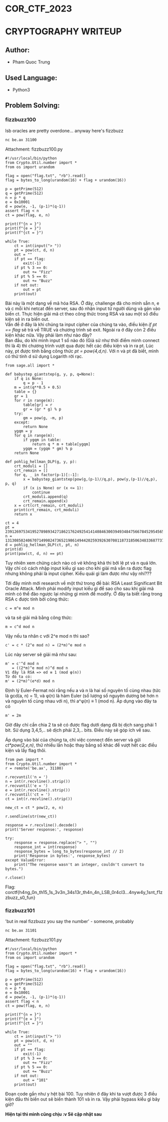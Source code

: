 # **COR\_CTF\_2023**

# **CRYPTOGRAPHY WRITEUP**

## **Author:**

- Pham Quoc Trung

## **Used Language:**

- Python3

## **Problem Solving:**
### fizzbuzz100
lsb oracles are pretty overdone... anyway here's fizzbuzz
```
nc be.ax 31100
```
Attachment: fizzbuzz100.py
```python3
#!/usr/local/bin/python
from Crypto.Util.number import *
from os import urandom

flag = open("flag.txt", "rb").read()
flag = bytes_to_long(urandom(16) + flag + urandom(16))

p = getPrime(512)
q = getPrime(512)
n = p * q
e = 0x10001
d = pow(e, -1, (p-1)*(q-1))
assert flag < n
ct = pow(flag, e, n)

print(f"{n = }")
print(f"{e = }")
print(f"{ct = }")

while True:
    ct = int(input("> "))
    pt = pow(ct, d, n)
    out = ""
    if pt == flag:
        exit(-1)
    if pt % 3 == 0:
        out += "Fizz"
    if pt % 5 == 0:
        out += "Buzz"
    if not out:
        out = pt
    print(out)

```
Bài này là một dạng về mã hóa RSA. Ở đây, challenge đã cho mình sẵn n, e và c mỗi khi netcat đến server, sau đó nhận input từ người dùng và gán vào biến ct. Thực hiện giải mã ct theo công thức trong RSA và sau một số điều kiện sẽ in ra biến out.\
Vấn đề ở đây là khi chúng ta input cipher của chúng ta vào, điều kiện *if pt == flag* sẽ trả về TRUE và chương trình sẽ exit. Ngoài ra ở đây còn 2 điều kiện khác nữa. Vậy phải làm như nào đây?\
Ban đầu, do khi mình input 1 số nào đó (Giả sử như thời điểm mình connect thì là 4) thì chương trình vượt qua được hết các điều kiện và in ra pt. Lúc này, pt được tính bằng công thức *pt = pow(4,d,n)*. Với n và pt đã biết, mình có thử tính d sử dụng Logarith rời rạc.
```python3
from sage.all import *

def babystep_giantstep(g, y, p, q=None):
    if q is None:
        q = p - 1
    m = int(q**0.5 + 0.5)
    table = {}
    gr = 1  
    for r in range(m):
        table[gr] = r
        gr = (gr * g) % p
    try:
        gm = pow(g, -m, p)  
    except:
        return None
    ygqm = y                
    for q in range(m):
        if ygqm in table:
            return q * m + table[ygqm]
        ygqm = (ygqm * gm) % p
    return None
 
def pohlig_hellman_DLP(g, y, p):
    crt_moduli = []
    crt_remain = []
    for q, _ in factor(p-1)[:-1]:
        x = babystep_giantstep(pow(g,(p-1)//q,p), pow(y,(p-1)//q,p), p, q)
        if (x is None) or (x <= 1):
            continue
        crt_moduli.append(q)
        crt_remain.append(x)
    x = crt(crt_remain, crt_moduli)
    print(crt_remain, crt_moduli)
    return x
 
ct = 4
pt = 23912697534195278989342718621762492541414084630039493484756678452954565288495951623572040006829310369146573686633489722242564914439443949985456331258970863215408396964118583585223447461516691868779784083681853353565726246703905888910972549433441009915753494418680419447035642985055275467484189437099313348324
n = 131308582406707149982473652198614944202593926307081187318506348336877374738499044274769908687309433754003064219149985647802452457841653104937149435448010569522854472124267915673736323460042450738172537799218981410345992653635622033327183254337754812299124447788944034725286980798367062358129904707823701930691
d = pohlig_hellman_DLP(ct, pt, n)
print(d)
print(pow(ct, d, n) == pt)
```

Tuy nhiên xem chừng cách nào có vẻ không khả thi bởi lẽ pt và n quá lớn. Vậy chỉ có cách nhập input kiểu gì sao cho khi giải mã vẫn ra được flag nhưng không phải là input cipher. Kiểu quái gì làm được như vậy nhỉ???

Tới đây mình mới research về một thứ trong đề bài: RSA Least Significant Bit Oracle Attack. Mình phải modify input kiểu gì để sao cho sau khi giải mã mình có thể đảo ngược lại những gì mình để modify. Ở đây ta biết rằng trong RSA c được tính bởi công thức:
```
c = m^e mod n
```
và ta sẽ giải mã bằng công thức:
```
m = c^d mod n
```
Vậy nếu ta nhân c với 2^e mod n thì sao?
```
c' = c * (2^e mod n) = (2*m)^e mod n
```
Lúc này server sẽ giải mã như sau:
```
m' = c'^d mod n
   = ((2*m)^e mod n)^d mod n
Vì đây là RSA => ed ≡ 1 (mod φ(n))
Từ đó ta có:
m' = (2*m)^(e*d) mod n
```
Định lý Euler-Fermat nói rằng nếu a và n là hai số nguyên tố cùng nhau (tức là gcd(a, n) = 1), và φ(n) là hàm Euler (số lượng số nguyên dương bé hơn n và nguyên tố cùng nhau với n), thì a^φ(n) ≡ 1 (mod n). Áp dụng vào đây ta có
```
m' = 2m
```
Giờ đây chỉ cần chia 2 ta sẽ có được flag dưới dạng đã bị dịch sang phải 1 bit. Sử dụng 3,4,5,.. sẽ dịch phải 2,3,.. bits. Điều này sẽ góp ích về sau.

Áp dụng vào bài của chúng ta, chỉ việc connect đến server và gửi *ct\*pow(2,e,n)*, thử nhiều lần hoặc thay bằng số khác để vượt hết các điều kiện và lấy flag thôi.

```python3
from pwn import *
from Crypto.Util.number import *
r = remote('be.ax', 31100)

r.recvuntil('n = ')
n = int(r.recvline().strip())
r.recvuntil('e = ')
e = int(r.recvline().strip())
r.recvuntil('ct = ')
ct = int(r.recvline().strip())

new_ct = ct * pow(2, e, n)

r.sendline(str(new_ct))

response = r.recvline().decode()
print('Server response:', response)

try:
    response = response.replace("> ", "")
    response_int = int(response)
    response_bytes = long_to_bytes(response_int // 2)
    print('Response in bytes:', response_bytes)
except ValueError:
    print("The response wasn't an integer, couldn't convert to bytes.")

r.close()
```
Flag: corctf{h4ng_0n_th15_1s_3v3n_34s13r_th4n_4n_LSB_0r4cl3...4nyw4y_1snt_f1zzbuzz_s0_fun}

### fizzbuzz101
'but in real fizzbuzz you say the number' - someone, probably
```
nc be.ax 31101
```
Attachment: fizzbuzz101.py
```python3
#!/usr/local/bin/python
from Crypto.Util.number import *
from os import urandom

flag = open("flag.txt", "rb").read()
flag = bytes_to_long(urandom(16) + flag + urandom(16))

p = getPrime(512)
q = getPrime(512)
n = p * q
e = 0x10001
d = pow(e, -1, (p-1)*(q-1))
assert flag < n
ct = pow(flag, e, n)

print(f"{n = }")
print(f"{e = }")
print(f"{ct = }")

while True:
    ct = int(input("> "))
    pt = pow(ct, d, n)
    out = ""
    if pt == flag:
        exit(-1)
    if pt % 3 == 0:
        out += "Fizz"
    if pt % 5 == 0:
        out += "Buzz"
    if not out:
        out = "101"
    print(out)

```
Đoạn code gần như y hệt bài 100. Tuy nhiên ở đây khi ta vượt được 3 điều kiện đầu thì biến out sẽ biến thành 101 và in ra. Vậy phải bypass kiểu gì bây giờ?

**Hiện tại thì mình cũng chịu :v Sẽ cập nhật sau**

